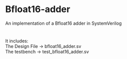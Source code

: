 # Bfloat16-adder
An implementation of a Bfloat16 adder in SystemVerilog
#
It includes:  
The Design File     -> bfloat16_adder.sv  
The testbench  -> test_bfloat16_adder.sv
